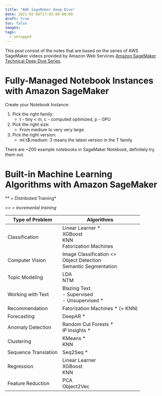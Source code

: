 ```yaml
---
title: "AWS SageMaker Deep Dive"
date: 2021-02-06T17:02:04-08:00
draft: true
toc: false
images:
tags:
  - untagged
---
```


This post consist of the notes that are based on the series of AWS SageMaker videos provided by Amazon Web Services [Amazon SageMaker Technical Deep Dive Series](https://www.youtube.com/playlist?list=PLhr1KZpdzukcOr_6j_zmSrvYnLUtgqsZz).

# Fully-Managed Notebook Instances with Amazon SageMaker

Create your Notebook Instance:

1. Pick the right family: 
   - t - tiny < m,   c - computed optimized, p - GPU
2. Pick the right size:
   - From medium to very very large.
3. Pick the right version:
   - ml.t**3**.medium: 3 means the latest version in the T family 

There are ~200 example notebooks in SageMaker Notebook, definitely try them out.



# Built-in Machine Learning Algorithms with Amazon SageMaker 

** = Distributed Training*

*<> = incremental training*

| Type of Problem      | Algorithms                                                   |
| -------------------- | ------------------------------------------------------------ |
| Classification       | Linear Learner *<br />XGBoost<br />KNN<br />Fatorization Machines |
| Computer Vision      | Image Classification <><br/>Object Detection<br/>Semantic Segmentation |
| Topic Modeling       | LDA<br/>NTM                                                  |
| Working with Text    | Blazing Text<br/>- Supervised<br/>- Unsupervised *           |
| Recommendation       | Fatorization Machines * (+ KNN)                              |
| Forecasting          | DeepAR *                                                     |
| Anomaly Detection    | Random Cut Forests *<br />IP Insights *                      |
| Clustering           | KMeans *<br />KNN                                            |
| Sequence Translation | Seq2Seq *                                                    |
| Regression           | Linear Learner<br />XGBoost<br />KNN                         |
| Feature Reduction    | PCA <br />Object2Vec                                         |





## 



## 



## 


